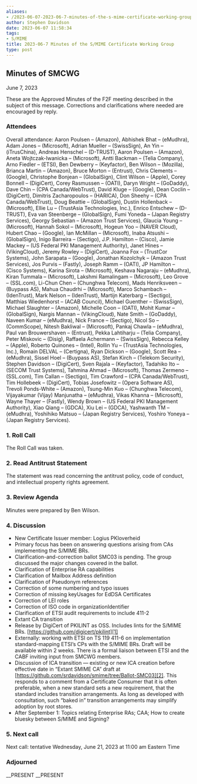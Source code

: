 ```yaml
---
aliases:
- /2023-06-07-2023-06-7-minutes-of-the-s-mime-certificate-working-group/
author: Stephen Davidson
date: 2023-06-07 11:58:34
tags:
- S/MIME
title: 2023-06-7 Minutes of the S/MIME Certificate Working Group
type: post
---
```


## Minutes of SMCWG

June 7, 2023

These are the Approved Minutes of the F2F meeting described in the subject of this message. Corrections and clarifications where needed are encouraged by reply.

### Attendees

Overall attendance: Aaron Poulsen – (Amazon), Abhishek Bhat – (eMudhra), Adam Jones – (Microsoft), Adrian Mueller – (SwissSign), An Yin – (iTrusChina), Andreas Henschel – (D-TRUST), Aaron Poulsen – (Amazon), Aneta Wojtczak-Iwanicka – (Microsoft), Antti Backman – (Telia Company), Arno Fiedler – (ETSI), Ben Dewberry – (Keyfactor), Ben Wilson – (Mozilla), Brianca Martin – (Amazon), Bruce Morton – (Entrust), Chris Clements – (Google), Christophe Bonjean – (GlobalSign), Clint Wilson – (Apple), Corey Bonnell – (DigiCert), Corey Rasmussen – (OATI), Daryn Wright – (GoDaddy), Dave Chin – (CPA Canada/WebTrust), David Kluge – (Google), Dean Coclin – (DigiCert), Dimitris Zacharopoulos – (HARICA), Don Sheehy – (CPA Canada/WebTrust), Doug Beattie – (GlobalSign), Dustin Hollenback – (Microsoft), Ellie Lu – (TrustAsia Technologies, Inc.), Enrico Entschew – (D-TRUST), Eva van Steenberge – (GlobalSign), Fumi Yoneda – (Japan Registry Services), Georgy Sebastian – (Amazon Trust Services), Glaucia Young – (Microsoft), Hannah Sokol – (Microsoft), Hogeun Yoo – (NAVER Cloud), Hubert Chao – (Google), Ian McMillan – (Microsoft), Inaba Atsushi – (GlobalSign), Inigo Barreira – (Sectigo), J.P. Hamilton – (Cisco), Jamie Mackey – (US Federal PKI Management Authority), Janet Hines – (VikingCloud), Jeremy Rowley – (DigiCert), Joanna Fox – (TrustCor Systems), John Sarapata – (Google), Jonathan Kozolchyk – (Amazon Trust Services), Jos Purvis – (Fastly), Joseph Ramm – (OATI), JP Hamilton – (Cisco Systems), Karina Sirota – (Microsoft), Keshava Nagaraju – (eMudhra), Kiran Tummala – (Microsoft), Lakshmi Ramalingam – (Microsoft), Leo Grove – (SSL.com), Li-Chun Chen – (Chunghwa Telecom), Mads Henriksveen – (Buypass AS), Mahua Chaudrhi – (Microsoft), Marco Schambach – (IdenTrust), Mark Nelson – (IdenTrust), Martijn Katerbarg – (Sectigo), Matthias Wiedenhorst – (ACAB Council), Michael Guenther – (SwissSign), Michael Slaughter – (Amazon), Michelle Coon – (OATI), Mohit Kumar – (GlobalSign), Nargis Mannan – (VikingCloud), Nate Smith – (GoDaddy), Naveen Kumar – (eMudhra), Nick France – (Sectigo), Nicol So – (CommScope), Nitesh Bakliwal – (Microsoft), Pankaj Chawla – (eMudhra), Paul van Brouwershaven – (Entrust), Pekka Lahtiharju – (Telia Company), Peter Miskovic – (Disig), Raffaela Achermann – (SwissSign), Rebecca Kelley – (Apple), Roberto Quinones – (Intel), Rollin Yu – (TrustAsia Technologies, Inc.), Romain DELVAL – (Certigna), Ryan Dickson – (Google), Scott Rea – (eMudhra), Sissel Hoel – (Buypass AS), Stefan Kirch – (Telekom Security), Stephen Davidson – (DigiCert), Sven Rajala – (Keyfactor), Tadahiko Ito – (SECOM Trust Systems), Tahmina Ahmad – (Microsoft), Thomas Zermeno – (SSL.com), Tim Callan – (Sectigo), Tim Crawford – (CPA Canada/WebTrust), Tim Hollebeek – (DigiCert), Tobias Josefowitz – (Opera Software AS), Trevoli Ponds-White – (Amazon), Tsung-Min Kuo – (Chunghwa Telecom), Vijayakumar (Vijay) Manjunatha – (eMudhra), Vikas Khanna – (Microsoft), Wayne Thayer – (Fastly), Wendy Brown – (US Federal PKI Management Authority), Xiao Qiang – (GDCA), Xiu Lei – (GDCA), Yashwanth TM – (eMudhra), Yoshihiko Matsuo – (Japan Registry Services), Yoshiro Yoneya – (Japan Registry Services).

### 1. Roll Call

The Roll Call was taken.

### 2. Read Antitrust Statement

The statement was read concerning the antitrust policy, code of conduct, and intellectual property rights agreement.

### 3. Review Agenda

Minutes were prepared by Ben Wilson.

### 4. Discussion

- New Certificate Issuer member: Logius PKIoverheid
- Primary focus has been on answering questions arising from CAs implementing the S/MIME BRs.
- Clarification-and-correction ballot SMC03 is pending. The group discussed the major changes covered in the ballot.
- Clarification of Enterprise RA capabilities
- Clarification of Mailbox Address definition
- Clarification of Pseudonym references
- Correction of some numbering and typo issues
- Correction of missing keyUsages for EdDSA Certificates
- Correction of LEI roles
- Correction of ISO code in organizationIdentifier
- Clarification of ETSI audit requirements to include 411-2
- Extant CA transition
- Release by DigiCert of PKILINT as OSS. Includes lints for the S/MIME BRs. [https://github.com/digicert/pkilint][1]
- Externally: working with ETSI on TS 119 411-6 on implementation standard-mapping ETSI’s CPs with the S/MIME BRs. Draft will be available within 2 weeks. There is a formal liaison between ETSI and the CABF inviting input from SMCWG members.
- Discussion of ICA transition — existing or new ICA creation before effective date in “Extant SMIME CA” draft at [https://github.com/srdavidson/smime/tree/Ballot-SMC03][2]. This responds to a comment from a Certificate Consumer that it is often preferable, when a new standard sets a new requirement, that the standard includes transition arrangements. As long as developed with consultation, such “baked in” transition arrangements may simplify adoption by root stores.
- After September 1: Topics relating Enterprise RAs; CAA; How to create bluesky between S/MIME and Signing?

### 5. Next call

Next call: tentative Wednesday, June 21, 2023 at 11:00 am Eastern Time

### Adjourned

\_\_PRESENT
\_\_PRESENT

[1]: https://github.com/digicert/pkilint
[2]: https://github.com/srdavidson/smime/tree/Ballot-SMC03